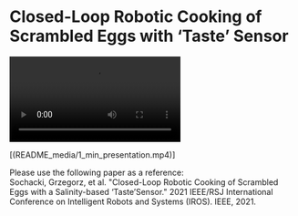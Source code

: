 # Closed-Loop Robotic Cooking of Scrambled Eggs with ‘Taste’ Sensor <br />


![](https://github.com/Grzegorr/Paper-Scarmbled-Eggs/blob/main/README_media/1_min_presentation.mp4)

[(README_media/1_min_presentation.mp4)]




Please use the following paper as a reference: <br />
Sochacki, Grzegorz, et al. "Closed-Loop Robotic Cooking of Scrambled Eggs with a Salinity-based ‘Taste’Sensor." 2021 IEEE/RSJ International Conference on Intelligent Robots and Systems (IROS). IEEE, 2021.  <br />
